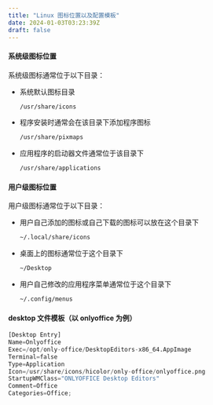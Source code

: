 ```yaml
---
title: "Linux 图标位置以及配置模板"
date: 2024-01-03T03:23:39Z
draft: false
---
```


#### 系统级图标位置
系统级图标通常位于以下目录：
- 系统默认图标目录
    ```bash
    /usr/share/icons
    ```
- 程序安装时通常会在该目录下添加程序图标
    ```bash
    /usr/share/pixmaps
    ```
- 应用程序的启动器文件通常位于该目录下
    ```bash
    /usr/share/applications
    ```
    
#### 用户级图标位置
用户级图标通常位于以下目录：
- 用户自己添加的图标或自己下载的图标可以放在这个目录下
    ```bash
    ~/.local/share/icons
    ```
- 桌面上的图标通常位于这个目录下
    ```bash
    ~/Desktop
    ```
- 用户自己修改的应用程序菜单通常位于这个目录下
    ```bash
    ~/.config/menus
    ```

#### desktop 文件模板（以 onlyoffice 为例）
```python
[Desktop Entry]
Name=Onlyoffice
Exec=/opt/only-office/DesktopEditors-x86_64.AppImage
Terminal=false
Type=Application
Icon=/usr/share/icons/hicolor/only-office/onlyoffice.png
StartupWMClass="ONLYOFFICE Desktop Editors"
Comment=Office
Categories=Office;
```
